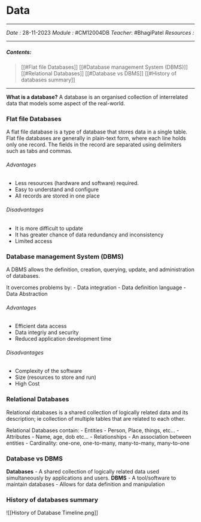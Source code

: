 # Data
---
*Date :*  28-11-2023 
*Module :* #CM12004DB 
*Teacher*: #BhagiPatel
*Resources :*

---
##### Contents: 
> [[#Flat file Databases]]
> [[#Database management System (DBMS)]]
> [[#Relational Databases]]
> [[#Database vs DBMS]]
> [[#History of databases summary]]
--- 

**What is a database?**
	A database is an organised collection of interrelated data that models some aspect of the real-world. 

### Flat file Databases
A flat file database is a type of database that stores data in a single table. Flat file databases are generally in plain-text form, where each line holds only one record. The fields in the record are separated using delimiters such as tabs and commas.

###### Advantages 
- Less resources (hardware and software) required. 
- Easy to understand and configure
- All records are stored in one place
###### Disadvantages
- It is more difficult to update
- It has greater chance of data redundancy and inconsistency
- Limited access

### Database management System (DBMS)
A DBMS allows the definition, creation, querying, update, and administration of databases.

It overcomes problems by:
	- Data integration
	- Data definition language
	- Data Abstraction

###### Advantages
- Efficient data access
- Data integriy and security
- Reduced application development time

###### Disadvantages
- Complexity of the software
- Size (resources to store and run)
- High Cost

### Relational Databases
Relational databases is a shared collection of logically related data and its description; ie collection of multiple tables that are related to each other. 

Relational Databases contain:
	- Entities
		- Person, Place, things, etc...
		- Attributes
			- Name, age, dob etc...
	- Relationships
		- An association between entities
		- Cardinality: one-one, one-to-many, many-to-many, many-to-one

### Database vs DBMS
**Databases**
	- A shared collection of logically related data used simultaneously by applications and users. 
**DBMS**
	- A tool/software to maintain databases
	- Allows for data definition and manipulation

### History of databases summary
![[History of Database Timeline.png]]